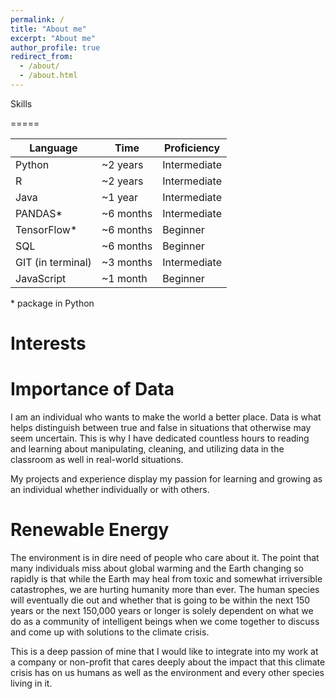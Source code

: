 ```yaml
---
permalink: /
title: "About me"
excerpt: "About me"
author_profile: true
redirect_from: 
  - /about/
  - /about.html
---
```

Skills

=====



|  Language | Time  | Proficiency  |
|---|---|---|
| Python  |  ~2 years |  Intermediate |
| R  |  ~2 years |  Intermediate |
| Java  |  ~1 year | Intermediate |
|  PANDAS* |  ~6 months |  Intermediate |
|  TensorFlow* |  ~6 months | Beginner  |
|  SQL |  ~6 months |  Beginner |
| GIT (in terminal)  |  ~3 months | Intermediate  |
|  JavaScript |  ~1 month | Beginner  |
\* package in Python

Interests
===== 

Importance of Data
====

I am an individual who wants to make the world a better place. Data is what helps distinguish between true and false in situations that otherwise may seem uncertain. This is why I have dedicated countless hours to reading and learning about manipulating, cleaning, and utilizing data in the classroom as well in real-world situations. 

My projects and experience display my passion for learning and growing as an individual whether individually or with others.

Renewable Energy
====
The environment is in dire need of people who care about it. The point that many individuals miss about global warming and the Earth changing so rapidly is that while the Earth may heal from toxic and somewhat irriversible catastrophes, we are hurting humanity more than ever. The human species will eventually die out and whether that is going to be within the next 150 years or the next 150,000 years or longer is solely dependent on what we do as a community of intelligent beings when we come together to discuss and come up with solutions to the climate crisis. 

This is a deep passion of mine that I would like to integrate into my work at a company or non-profit that cares deeply about the impact that this climate crisis has on us humans as well as the environment and every other species living in it. 



